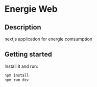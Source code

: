 # Energie Web 

## Description
nextjs application for energie comsumption

## Getting started

Install it and run:

```sh
npm install
npm run dev
```

